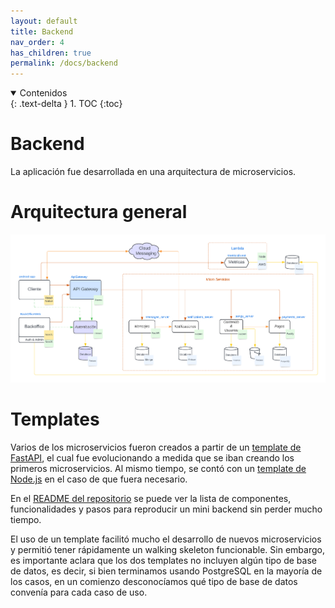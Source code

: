 ```yaml
---
layout: default
title: Backend
nav_order: 4
has_children: true
permalink: /docs/backend
---
```


[//]: # (Indice dentro de la pagina, se puede usar los headers #, ##, ###, listas, etc.)
<details open markdown="block">
  <summary>
	Contenidos
  </summary>
  {: .text-delta }
1. TOC
{:toc}
</details>

# Backend

La aplicación fue desarrollada en una arquitectura de microservicios.

# Arquitectura general

![Arquitectura](../../img/back/arquitectura.png)

# Templates

Varios de los microservicios fueron creados a partir de un [template de FastAPI](https://github.com/taller2-grupo5-rostov-1c2022/fastapi-template), el cual fue evolucionando a medida que se iban 
creando los primeros microservicios. Al mismo tiempo, se contó con un [template de Node.js](https://github.com/taller2-grupo5-rostov-1c2022/NodeServer) en el caso de que fuera necesario.

En el [README del repositorio](https://github.com/taller2-grupo5-rostov-1c2022/fastapi-template#readme) se puede ver la lista de componentes, funcionalidades y pasos
para reproducir un mini backend sin perder mucho tiempo.

El uso de un template facilitó mucho el desarrollo de nuevos microservicios y permitió tener rápidamente un walking skeleton funcionable. Sin embargo,
es importante aclara que los dos templates no incluyen algún tipo de base de datos, es decir, si bien terminamos usando PostgreSQL en la mayoría de los
casos, en un comienzo desconocíamos qué tipo de base de datos convenía para cada caso de uso.

